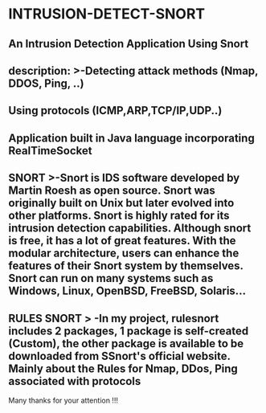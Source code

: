 # INTRUSION-DETECT-SNORT
An Intrusion Detection Application Using Snort
---
description: >-Detecting attack methods (Nmap, DDOS, Ping, ..)
---
Using protocols (ICMP,ARP,TCP/IP,UDP..)
---
Application built in Java language incorporating RealTimeSocket
---
SNORT >-Snort is IDS software developed by Martin Roesh as open source. 
Snort was originally built on Unix but later evolved into other platforms.
Snort is highly rated for its intrusion detection capabilities. Although snort is free, it has a lot of great features.
With the modular architecture, users can enhance the features of their Snort system by themselves. Snort can run on many systems such as Windows, Linux, OpenBSD, FreeBSD, Solaris...
---
RULES SNORT >
-In my project, rulesnort includes 2 packages, 1 package is self-created (Custom), the other package is available to be downloaded from SSnort's official website. Mainly about the Rules for Nmap, DDos, Ping associated with protocols
---
Many thanks for your attention !!!
